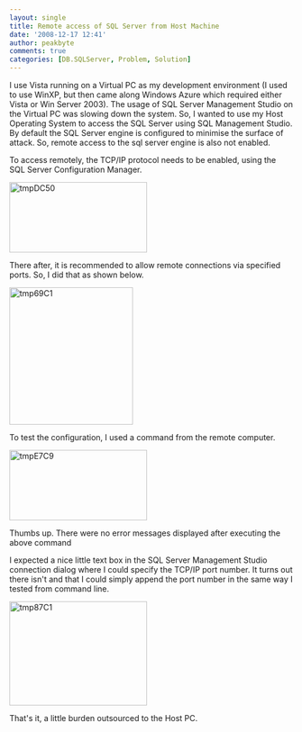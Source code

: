 ```yaml
---
layout: single
title: Remote access of SQL Server from Host Machine
date: '2008-12-17 12:41'
author: peakbyte
comments: true
categories: [DB.SQLServer, Problem, Solution]
---
```

<p>I use Vista running on a Virtual PC as my development environment (I used to use WinXP, but then came along Windows Azure which required either Vista or Win Server 2003). The usage of SQL Server Management Studio on the Virtual PC was slowing down the system. So, I wanted to use my Host Operating System to access the SQL Server using SQL Management Studio. By default the SQL Server engine is configured to minimise the surface of attack. So, remote access to the sql server engine is also not enabled. </p> <p>To access remotely, the TCP/IP protocol needs to be enabled, using the SQL Server Configuration Manager.</p> <p><a href="http://peakbyte.files.wordpress.com/2008/12/tmpdc50.png"><img style="border-right:0;border-top:0;border-left:0;border-bottom:0;" height="125" alt="tmpDC50" src="http://peakbyte.files.wordpress.com/2008/12/tmpdc50-thumb.png" width="244" border="0"></a></p> <p>There after, it is recommended to allow remote connections via specified ports. So, I did that as shown below.</p> <p><a href="http://peakbyte.files.wordpress.com/2008/12/tmp69c1.png"><img style="border-right:0;border-top:0;border-left:0;border-bottom:0;" height="244" alt="tmp69C1" src="http://peakbyte.files.wordpress.com/2008/12/tmp69c1-thumb.png" width="219" border="0"></a></p> <p>To test the configuration, I used a command from the remote computer.</p> <p><a href="http://peakbyte.files.wordpress.com/2008/12/tmpe7c9.png"><img style="border-right:0;border-top:0;border-left:0;border-bottom:0;" height="125" alt="tmpE7C9" src="http://peakbyte.files.wordpress.com/2008/12/tmpe7c9-thumb.png" width="244" border="0"></a></p> <p>Thumbs up. There were no error messages displayed after executing the above command</p> <p>I expected a nice little text box in the SQL Server Management Studio connection dialog where I could specify the TCP/IP port number. It turns out there isn't and that I could simply append the port number in the same way I tested from command line.</p> <p><a href="http://peakbyte.files.wordpress.com/2008/12/tmp87c1.png"><img style="border-right:0;border-top:0;border-left:0;border-bottom:0;" height="185" alt="tmp87C1" src="http://peakbyte.files.wordpress.com/2008/12/tmp87c1-thumb.png" width="244" border="0"></a></p> <p>That's it, a little burden outsourced to the Host PC.</p>
